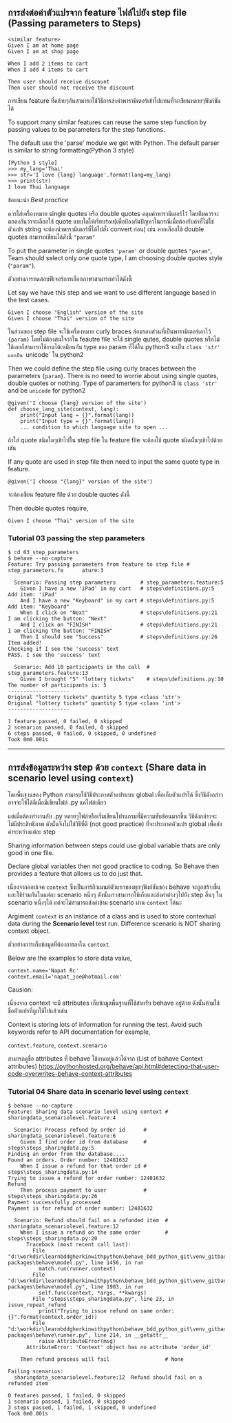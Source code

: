 ## การส่งต่อค่าตัวแปรจาก feature ไฟล์ไปยัง step file (Passing parameters to Steps)

```
<similar feature>
Given I am at home page
Given I am at shop page

When I add 2 items to cart
When I add 4 items to cart

Then user should receive discount
Then user should not receive the discount 
```

การเชียน feature ที่คล้ายๆกันสามารถใช้วิธีการส่งค่าพารามิเตอร์เข้าไปแทนที่จะเขียนหลายๆฟังก์ชันได้

To support many similar features can reuse the same step function 
by passing values to be parameters for the step functions.    

The default use the 'parse' module we get with Python.
The default parser is similar to string formatting(Python 3 style)

```
[Python 3 style]
>>> my_lang='Thai'
>>> str='I love {lang} language'.format(lang=my_lang)
>>> print(str)
I love Thai language
```


ข้อแนะนำ *Best practice* 

ควรใส่เครื่องหมาย single quotes หรือ double quotes คลุมค่าพารามิเตอร์ไว้ 
โดยทีมควรจะตกลงกันว่าจะเลือกใช้ quote แบบใดให้เรียบร้อย(เพื่อป้องกันปัญหาในกรณีเมื่อต้องรับค่าที่ไม่ใช่ตัวแปร string จะต้องนำพารามิเตอร์ที่ได้ไปสั่ง convert ก่อน) 
เช่น หากเลือกใช้ double quotes สามารถเขียนได้ดังนี้ `"param"`

To put the parameter in single quotes `'param'` or double quotes `"param"`, Team should select only one quote type, I am choosing double quotes style (`"param"`). 

ตัวอย่างการทดสอบฟีเจอร์การเลือกภาษาสามารถทำได้ดังนี้

Let say we have this step and we want to use different language based in the test cases.

```
Given I choose "English" version of the site
Given I choose "Thai" version of the site
```

ในส่วนของ step file จะใช้เครื่องหมาย curly braces ล้อมรอบส่วนที่เป็นพารามิเตอร์เอาไว้ `{param}`
โดยไม่ต้องสนใจว่าใน feautre file จะใช้ single qutes, double quotes หรือไม่ใช้เลยก็สามารถใช้งานได้เหมือนกัน
type ของ param ที่ได้ใน python3 จะเป็น `class 'str' และเป็น `unicode` ใน python2

Then we could define the step file using curly braces between the parameters `{param}`. 
There is no need to worrie about using single quotes, double quotes or nothing. 
Type of paramerters for python3 is `class 'str'` and be `unicode` for python2

```
@given('I choose {lang} version of the site')
def choose_lang_site(context, lang):
    print("Input lang = {}".format(lang))
    print("Input type = {}".format(lang))
    ... condition to which language site to open ...
```

ถ้าใส่ quote ชนิดใดๆเข้าไปใน step file ใน feature file จะต้องใช้ quote ชนิดนั้นๆเข้าไปด้วยเช่น

If any quote are used in step file then need to input the same quote type in feature.

`
@given('I choose "{lang}" version of the site')
`

จะต้องเขียน feature file ด้วย double quotes ดังนี้

Then double quotes require,

`
Given I choose "Thai" version of the site
`

### Tutorial 03 passing the step parameters

```
$ cd 03_step_parameters
$ behave --no-capture
Feature: Try passing parameters from feature to step file # step_parameters.fe      ature:3

  Scenario: Passing step parameters        # step_parameters.feature:5
    Given I have a new 'iPad' in my cart   # steps\definitions.py:5
Add item: 'iPad'
    And I have a new "Keyboard" in my cart # steps\definitions.py:5
Add item: "Keyboard"
    When I click on "Next"                 # steps\definitions.py:21
I am clicking the button: "Next"
    And I click on "FINISH"                # steps\definitions.py:21
I am clicking the button: "FINISH"
    Then I should see "Success"            # steps\definitions.py:26
Item added!
Checking if I see the 'success' text
PASS. I see the 'success' text

  Scenario: Add 10 participants in the call  # step_parameters.feature:13
    Given I brought "5" "lottery tickets"    # steps\definitions.py:10
The number of participants is: 5
--------------------
Original "lottery tickets" quantity 5 type <class 'str'>
Original "lottery tickets" quantity 5 type <class 'int'>
--------------------

1 feature passed, 0 failed, 0 skipped
2 scenarios passed, 0 failed, 0 skipped
6 steps passed, 0 failed, 0 skipped, 0 undefined
Took 0m0.001s
```
---------------------------


## การส่งข้อมูลระหว่าง step ด้วย `context` (Share data in scenario level using `context`)

โดยพื้นฐานของ Python สามารถใช้วิธีประกาศตัวแปรแบบ global เพื่อเก็บตัวแปรได้ ซึ่งวิธีดังกล่าวอาจจะใช้ได้ดีเมื่อมีเขียนไฟล์ .py แค่ไฟล์เดียว

แต่เมื่อต้องทำงานกับ .py หลายๆไฟล์หรือเริ่มเขียนโปรแกรมที่มีความซับซ้อนมากขึ้น วิธีดังกล่าวจะไม่มีประสิทธิภาพ 
ดังนั้นจึงไม่ใช่วิธีที่ดี (not good practice) ที่จะประกาศตัวแปร global เพื่อส่งค่าระหว่างแต่ละ step

Sharing information between steps could use global variable thats are only good in one file.

Declare global variables then not good practice to coding.
So Behave then provides a feature that allows us to do just that. 

เนื่องจากออปเจค `context` ซึ่งเป็นอาร์กิวเมนต์ตัวแรกของทุกๆฟังก์ชันของ behave จะถูกสร้างขึ้นและใช้ร่วมกันในแต่ละ scenario หนึ่งๆ 
ดังนั้นเราสามารถใช้เก็บและส่งค่าต่างๆไปยัง step อื่นๆ ใน scenario หนึ่งๆได้
แต่จะไม่สามารถส่งค่าข้าม scenario ผ่าน `context` ได้นะ

Argiment `context` is an instance of a class and is used to store contextual data during the **Scenario level** test run. 
Difference scenario is NOT sharing context object.

ตัวอย่างการเก็บข้อมูลที่ต้องการลงใน `context`

Below are the examples to store data value, 

```
context.name='Napat Rc'
context.email='napat_joe@hotmail.com'
```

Causion:

เนื่องจาก context จะมี attributes เก็บข้อมูลพื้นฐานที่ใช้สำหรับ behave อยู่ด้วย ดังนั้นห้ามใช้ชื่อตัวแปรที่ถูกใช้ไปแล้วเช่น  
 
Context is storing lots of information for running the test. Avoid such keywords refer to API documentation for example,

`context.feature`, `context.scenario`

สามารถดูชื่อ attributes ที่ behave ใช้งานอยู่แล้วได้จาก  (List of bahave Context attributes) 
https://pythonhosted.org/behave/api.html#detecting-that-user-code-overwrites-behave-context-attributes


### Tutorial 04 Share data in scenario level using `context`

```
$ behave --no-capture
Feature: Sharing data scenario level using context # sharingdata_scenariolevel.feature:4

  Scenario: Process refund by order id      # sharingdata_scenariolevel.feature:6
    Given I find order id from database     # steps\steps_sharingdata.py:5
Finding an order from the database....
Found an orders. Order number: 12481632
    When I issue a refund for that order id # steps\steps_sharingdata.py:14
Trying to issue a refund for order number: 12481632
Refund
    Then process payment to user            # steps\steps_sharingdata.py:26
Payment successfully processed
Payment is for refund of order number: 12481632

  Scenario: Refund should fail on a refunded item  # sharingdata_scenariolevel.feature:12
    When I issue a refund on the same order        # steps\steps_sharingdata.py:20
      Traceback (most recent call last):
        File "d:\workdir\learnbddgherkinwithpython\behave_bdd_python_git\venv_gitbash\lib\site-packages\behave\model.py", line 1456, in run
          match.run(runner.context)
        File "d:\workdir\learnbddgherkinwithpython\behave_bdd_python_git\venv_gitbash\lib\site-packages\behave\model.py", line 1903, in run
          self.func(context, *args, **kwargs)
        File "steps\steps_sharingdata.py", line 23, in issue_repeat_refund
          print("Trying to issue refund on same order: {}".format(context.order_id))
        File "d:\workdir\learnbddgherkinwithpython\behave_bdd_python_git\venv_gitbash\lib\site-packages\behave\runner.py", line 214, in __getattr__
          raise AttributeError(msg)
      AttributeError: 'Context' object has no attribute 'order_id'

    Then refund process will fail                  # None

Failing scenarios:
  sharingdata_scenariolevel.feature:12  Refund should fail on a refunded item

0 features passed, 1 failed, 0 skipped
1 scenario passed, 1 failed, 0 skipped
3 steps passed, 1 failed, 1 skipped, 0 undefined
Took 0m0.001s
```
